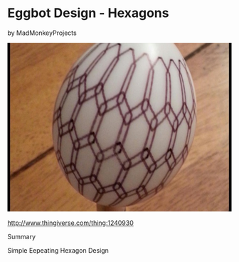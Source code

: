 # Eggbot Design - Hexagons
by MadMonkeyProjects

<p align="center">
<img src="preview.jpg"/>
</p>

http://www.thingiverse.com/thing:1240930

Summary

Simple Eepeating Hexagon Design

